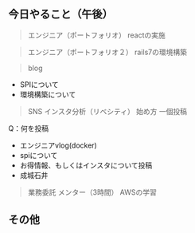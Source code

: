 ## 今日やること（午後）

> エンジニア（ポートフォリオ）
reactの実施

> エンジニア（ポートフォリオ２）
> rails7の環境構築

> blog
- SPIについて
- 環境構築について

> SNS
インスタ分析（リベシティ）
始め方
一個投稿

Q：何を投稿
- エンジニアvlog(docker)
- spiについて
- お得情報、もしくはインスタについて投稿
- 成城石井


> 業務委託
メンター（3時間）
AWSの学習

## その他

